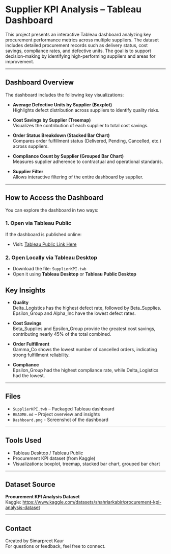 # Supplier KPI Analysis – Tableau Dashboard

This project presents an interactive Tableau dashboard analyzing key procurement performance metrics across multiple suppliers. The dataset includes detailed procurement records such as delivery status, cost savings, compliance rates, and defective units. The goal is to support decision-making by identifying high-performing suppliers and areas for improvement.

---

## Dashboard Overview

The dashboard includes the following key visualizations:

- **Average Defective Units by Supplier (Boxplot)**  
  Highlights defect distribution across suppliers to identify quality risks.

- **Cost Savings by Supplier (Treemap)**  
  Visualizes the contribution of each supplier to total cost savings.

- **Order Status Breakdown (Stacked Bar Chart)**  
  Compares order fulfillment status (Delivered, Pending, Cancelled, etc.) across suppliers.

- **Compliance Count by Supplier (Grouped Bar Chart)**  
  Measures supplier adherence to contractual and operational standards.

- **Supplier Filter**  
  Allows interactive filtering of the entire dashboard by supplier.

---
## How to Access the Dashboard

You can explore the dashboard in two ways:

### 1. **Open via Tableau Public**
If the dashboard is published online:
- Visit: [Tableau Public Link Here](https://public.tableau.com/app/profile/simarpreet.kaur2948/viz/SupplierKPI_17503640876300/Dashboard1?publish=yes)  
  

### 2. **Open Locally via Tableau Desktop**
- Download the file: `SupplierKPI.twb`
- Open it using **Tableau Desktop** or **Tableau Public Desktop** 
## Key Insights

- **Quality**  
  Delta_Logistics has the highest defect rate, followed by Beta_Supplies.  
  Epsilon_Group and Alpha_Inc have the lowest defect rates.

- **Cost Savings**  
  Beta_Supplies and Epsilon_Group provide the greatest cost savings, contributing nearly 45% of the total combined.

- **Order Fulfillment**  
  Gamma_Co shows the lowest number of cancelled orders, indicating strong fulfillment reliability.

- **Compliance**  
  Epsilon_Group had the highest compliance rate, while Delta_Logistics had the lowest.

---

## Files

- `SupplierKPI.twb` – Packaged Tableau dashboard
- `README.md` – Project overview and insights
- `Dashboard.png` - Screenshot of the dashboard

---

## Tools Used

- Tableau Desktop / Tableau Public
- Procurement KPI dataset (from Kaggle)
- Visualizations: boxplot, treemap, stacked bar chart, grouped bar chart

---

## Dataset Source

**Procurement KPI Analysis Dataset**  
Kaggle: https://www.kaggle.com/datasets/shahriarkabir/procurement-kpi-analysis-dataset

---

## Contact

Created by Simarpreet Kaur  
For questions or feedback, feel free to connect.
